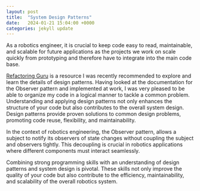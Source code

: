 ```yaml
---
layout: post
title:  "System Design Patterns"
date:   2024-01-21 15:04:00 +0000
categories: jekyll update
---
```


As a robotics engineer, it is crucial to keep code easy to read, maintainable, and scalable for future applications as the projects we work on scale quickly from prototyping and therefore have to integrate into the main code base.

[Refactoring Guru][Refactoring-Guru] is a resource I was recently recommended to explore and learn the details of design patterns. Having looked at the documentation for the Observer pattern and implemented at work, I was very pleased to be able to organize my code in a logical manner to tackle a common problem. Understanding and applying design patterns not only enhances the structure of your code but also contributes to the overall system design. Design patterns provide proven solutions to common design problems, promoting code reuse, flexibility, and maintainability.

In the context of robotics engineering, the Observer pattern, allows a subject to notify its observers of state changes without coupling the subject and observers tightly. This decoupling is crucial in robotics applications where different components must interact seamlessly. 

Combining strong programming skills with an understanding of design patterns and system design is pivotal. These skills not only improve the quality of your code but also contribute to the efficiency, maintainability, and scalability of the overall robotics system. 

[Refactoring-Guru]: https://refactoring.guru/design-patterns